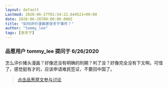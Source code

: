```yaml
---
layout: default
Lastmod: 2020-06-27T01:54:22.644521+00:00
date: 2020-06-26T00:00:00.000Z
title: "如何评价漫画家张冬宁事件？"
author: "tommy_lee"
tags: [张冬宁]
---
```



### 品葱用户 **tommy_lee** 提问于 6/26/2020
    
怎么评价猪头漫画？好像还没有明确的刑期？判了没？好像完全没有下文啊。可惜了，感觉挺有才的，应该申请难民签证，不要回中国了。
    
                





> [点击品葱原文参与讨论](https://pincong.rocks/question/27741)

